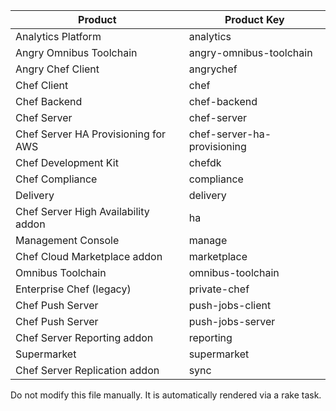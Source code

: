 | Product | Product Key  |
| ------- | ------------ |
| Analytics Platform | analytics |
| Angry Omnibus Toolchain | angry-omnibus-toolchain |
| Angry Chef Client | angrychef |
| Chef Client | chef |
| Chef Backend | chef-backend |
| Chef Server | chef-server |
| Chef Server HA Provisioning for AWS | chef-server-ha-provisioning |
| Chef Development Kit | chefdk |
| Chef Compliance | compliance |
| Delivery | delivery |
| Chef Server High Availability addon | ha |
| Management Console | manage |
| Chef Cloud Marketplace addon | marketplace |
| Omnibus Toolchain | omnibus-toolchain |
| Enterprise Chef (legacy) | private-chef |
| Chef Push Server | push-jobs-client |
| Chef Push Server | push-jobs-server |
| Chef Server Reporting addon | reporting |
| Supermarket | supermarket |
| Chef Server Replication addon | sync |

Do not modify this file manually. It is automatically rendered via a rake task.
